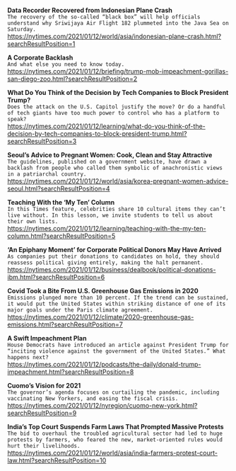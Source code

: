 **Data Recorder Recovered from Indonesian Plane Crash**\
`The recovery of the so-called “black box” will help officials understand why Sriwijaya Air Flight 182 plummeted into the Java Sea on Saturday.`\
https://nytimes.com/2021/01/12/world/asia/indonesian-plane-crash.html?searchResultPosition=1

**A Corporate Backlash**\
`And what else you need to know today.`\
https://nytimes.com/2021/01/12/briefing/trump-mob-impeachment-gorillas-san-diego-zoo.html?searchResultPosition=2

**What Do You Think of the Decision by Tech Companies to Block President Trump?**\
`Does the attack on the U.S. Capitol justify the move? Or do a handful of tech giants have too much power to control who has a platform to speak?`\
https://nytimes.com/2021/01/12/learning/what-do-you-think-of-the-decision-by-tech-companies-to-block-president-trump.html?searchResultPosition=3

**Seoul’s Advice to Pregnant Women: Cook, Clean and Stay Attractive**\
`The guidelines, published on a government website, have drawn a backlash from people who called them symbolic of anachronistic views in a patriarchal country.`\
https://nytimes.com/2021/01/12/world/asia/korea-pregnant-women-advice-seoul.html?searchResultPosition=4

**Teaching With the ‘My Ten’ Column**\
`In this Times feature, celebrities share 10 cultural items they can’t live without. In this lesson, we invite students to tell us about their own lists.`\
https://nytimes.com/2021/01/12/learning/teaching-with-the-my-ten-column.html?searchResultPosition=5

**‘An Epiphany Moment’ for Corporate Political Donors May Have Arrived**\
`As companies put their donations to candidates on hold, they should reassess political giving entirely, making the halt permanent.`\
https://nytimes.com/2021/01/12/business/dealbook/political-donations-ibm.html?searchResultPosition=6

**Covid Took a Bite From U.S. Greenhouse Gas Emissions in 2020**\
`Emissions plunged more than 10 percent. If the trend can be sustained, it would put the United States within striking distance of one of its major goals under the Paris climate agreement.`\
https://nytimes.com/2021/01/12/climate/2020-greenhouse-gas-emissions.html?searchResultPosition=7

**A Swift Impeachment Plan**\
`House Democrats have introduced an article against President Trump for “inciting violence against the government of the United States.” What happens next?`\
https://nytimes.com/2021/01/12/podcasts/the-daily/donald-trump-impeachment.html?searchResultPosition=8

**Cuomo’s Vision for 2021**\
`The governor’s agenda focuses on curtailing the pandemic, including vaccinating New Yorkers, and easing the fiscal crisis.`\
https://nytimes.com/2021/01/12/nyregion/cuomo-new-york.html?searchResultPosition=9

**India’s Top Court Suspends Farm Laws That Prompted Massive Protests**\
`The bid to overhaul the troubled agricultural sector had led to huge protests by farmers, who feared the new, market-oriented rules would hurt their livelihoods.`\
https://nytimes.com/2021/01/12/world/asia/india-farmers-protest-court-law.html?searchResultPosition=10

